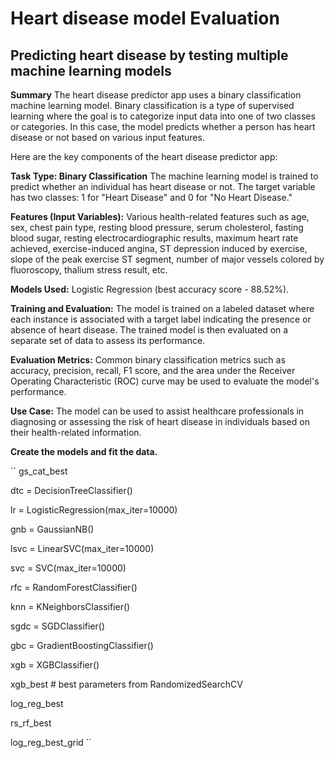 # Heart disease model Evaluation

## Predicting heart disease by testing multiple machine learning models
**Summary**
The heart disease predictor app uses a binary classification machine learning model. Binary classification is a type of supervised learning where the goal is to categorize input data into one of two classes or categories. In this case, the model predicts whether a person has heart disease or not based on various input features.

Here are the key components of the heart disease predictor app:

**Task Type: Binary Classification**
The machine learning model is trained to predict whether an individual has heart disease or not. The target variable has two classes: 1 for "Heart Disease" and 0 for "No Heart Disease."

**Features (Input Variables):**
Various health-related features such as age, sex, chest pain type, resting blood pressure, serum cholesterol, fasting blood sugar, resting electrocardiographic results, maximum heart rate achieved, exercise-induced angina, ST depression induced by exercise, slope of the peak exercise ST segment, number of major vessels colored by fluoroscopy, thalium stress result, etc.

**Models Used:**
Logistic Regression (best accuracy score - 88.52%).

**Training and Evaluation:**
The model is trained on a labeled dataset where each instance is associated with a target label indicating the presence or absence of heart disease. The trained model is then evaluated on a separate set of data to assess its performance.

**Evaluation Metrics:**
Common binary classification metrics such as accuracy, precision, recall, F1 score, and the area under the Receiver Operating Characteristic (ROC) curve may be used to evaluate the model's performance.

**Use Case:**
The model can be used to assist healthcare professionals in diagnosing or assessing the risk of heart disease in individuals based on their health-related information.

**Create the models and fit the data.**

``
gs_cat_best

dtc = DecisionTreeClassifier()

lr = LogisticRegression(max_iter=10000)

gnb = GaussianNB()

lsvc = LinearSVC(max_iter=10000)

svc = SVC(max_iter=10000)

rfc = RandomForestClassifier()

knn = KNeighborsClassifier()

sgdc = SGDClassifier()

gbc = GradientBoostingClassifier()

xgb = XGBClassifier()

xgb_best # best parameters from RandomizedSearchCV

log_reg_best

rs_rf_best

log_reg_best_grid
``

